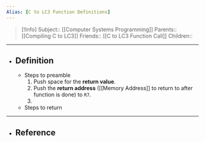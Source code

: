 ```yaml
---
Alias: [C to LC3 Function Definitions]
---
```

> [!Info]
> Subject:: [[Computer Systems Programming]]
> Parents:: [[Compiling C to LC3]]
> Friends:: [[C to LC3 Function Call]]
> Children:: 
---
- ## Definition
	- Steps to preamble
		1. Push space for the **return value**.
		2. Push the **return address** ([[Memory Address]] to return to after function is done) to `R7`.
		3. 
	- Steps to return
---
- ## Reference